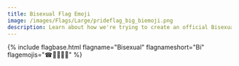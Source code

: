 ```yaml
---
title: Bisexual Flag Emoji
image: /images/Flags/Large/prideflag_big_biemoji.png
description: Learn about how we're trying to create an official Bisexual Flag Emoji!
---
```


{% include flagbase.html flagname="Bisexual" flagnameshort="Bi" flagemojis="☎🧰🎵🐳🌊" %}